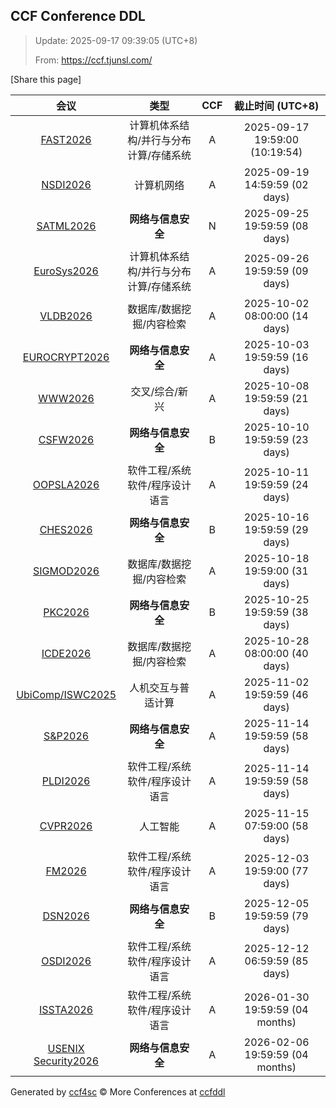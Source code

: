 
## CCF Conference DDL

> Update: 2025-09-17 09:39:05 (UTC+8)
>
> From: https://ccf.tjunsl.com/

<div id='share' onclick="share()">[Share this page]</div>
<span id="time" style="font-size:24px"></span>
<script>
function updateTime() {
  var time_str = "Now: " + (new Date()).toLocaleString();
  document.getElementById("time").innerHTML =  time_str;
}
setInterval(updateTime, 500);
function share() {
    if (!navigator.share) {
        alert("This feature is not supported in your browser.");
    } else {
        navigator.share({
            title: window.location.title,
            url: window.location.href,
            text: 'The Latest CCF Conference DDL Data.',
        });
    }
}
</script>


| 会议 | 类型 | CCF | 截止时间 (UTC+8) |
| :--: | :--: | :--: | :--: |
| [FAST2026](https://www.usenix.net/conference/fast26) | 计算机体系结构/并行与分布计算/存储系统 | A | 2025-09-17 19:59:00 (10:19:54) | 
| [NSDI2026](https://www.usenix.org/conference/nsdi26) | 计算机网络 | A | 2025-09-19 14:59:59 (02 days) | 
| [SATML2026](https://www.satml.org) | **网络与信息安全** | N | 2025-09-25 19:59:59 (08 days) | 
| [EuroSys2026](https://2026.eurosys.org/) | 计算机体系结构/并行与分布计算/存储系统 | A | 2025-09-26 19:59:59 (09 days) | 
| [VLDB2026](https://www.vldb.org/2026/) | 数据库/数据挖掘/内容检索 | A | 2025-10-02 08:00:00 (14 days) | 
| [EUROCRYPT2026](https://eurocrypt.iacr.org/2026/) | **网络与信息安全** | A | 2025-10-03 19:59:59 (16 days) | 
| [WWW2026](https://www2026.thewebconf.org/) | 交叉/综合/新兴 | A | 2025-10-08 19:59:59 (21 days) | 
| [CSFW2026](https://csf2026.ieee-security.org/) | **网络与信息安全** | B | 2025-10-10 19:59:59 (23 days) | 
| [OOPSLA2026](https://conf.researchr.org/track/splash-2026/oopsla-2026) | 软件工程/系统软件/程序设计语言 | A | 2025-10-11 19:59:59 (24 days) | 
| [CHES2026](https://ches.iacr.org/2026/) | **网络与信息安全** | B | 2025-10-16 19:59:59 (29 days) | 
| [SIGMOD2026](https://2026.sigmod.org/) | 数据库/数据挖掘/内容检索 | A | 2025-10-18 19:59:00 (31 days) | 
| [PKC2026](https://pkc.iacr.org/2026/) | **网络与信息安全** | B | 2025-10-25 19:59:59 (38 days) | 
| [ICDE2026](https://icde2026.github.io/) | 数据库/数据挖掘/内容检索 | A | 2025-10-28 08:00:00 (40 days) | 
| [UbiComp/ISWC2025](https://www.ubicomp.org/ubicomp-iswc-2025) | 人机交互与普适计算 | A | 2025-11-02 19:59:59 (46 days) | 
| [S&P2026](https://www.ieee-security.org/TC/SP2026/) | **网络与信息安全** | A | 2025-11-14 19:59:59 (58 days) | 
| [PLDI2026](https://pldi26.sigplan.org/) | 软件工程/系统软件/程序设计语言 | A | 2025-11-14 19:59:59 (58 days) | 
| [CVPR2026](https://cvpr.thecvf.com/Conferences/2026) | 人工智能 | A | 2025-11-15 07:59:00 (58 days) | 
| [FM2026](https://conf.researchr.org/home/fm-2026) | 软件工程/系统软件/程序设计语言 | A | 2025-12-03 19:59:00 (77 days) | 
| [DSN2026](https://dsn2026.github.io) | **网络与信息安全** | B | 2025-12-05 19:59:59 (79 days) | 
| [OSDI2026](https://www.usenix.org/conference/osdi26) | 软件工程/系统软件/程序设计语言 | A | 2025-12-12 06:59:59 (85 days) | 
| [ISSTA2026](https://conf.researchr.org/home/issta-2026) | 软件工程/系统软件/程序设计语言 | A | 2026-01-30 19:59:59 (04 months) | 
| [USENIX Security2026](https://www.usenix.org/conference/usenixsecurity26) | **网络与信息安全** | A | 2026-02-06 19:59:59 (04 months) | 

Generated by [ccf4sc](https://github.com/WWILLV/ccf4sc/) © More Conferences at [ccfddl](https://ccfddl.top/)
